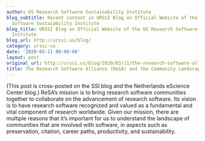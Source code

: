 ```yaml
---
author: US Research Software Sustainability Institute
blog_subtitle: Recent content in URSSI Blog on Official Website of the US Research
  Software Sustaiability Institute
blog_title: URSSI Blog on Official Website of the US Research Software Sustaiability
  Institute
blog_url: http://urssi.us/blog/
category: urssi-us
date: '2020-03-11 00:00:00'
layout: post
original_url: http://urssi.us/blog/2020/03/11/the-research-software-alliance-resa-and-the-community-landscape/
title: The Research Software Alliance (ReSA) and the Community Landscape
---
```


(This post is cross-posted on the SSI blog and the Netherlands eScience Center blog.)
ReSA’s mission is to bring research software communities together to collaborate on the advancement of research software. Its vision is to have research software recognized and valued as a fundamental and vital component of research worldwide. Given our mission, there are multiple reasons that it&rsquo;s important for us to understand the landscape of communities that are involved with software, in aspects such as preservation, citation, career paths, productivity, and sustainability.